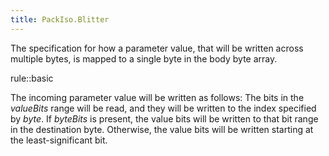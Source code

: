 ```yaml
---
title: PackIso.Blitter
---
```


The specification for how a parameter value, that will be written across multiple bytes, is mapped to a single byte in the body byte array. 

rule::basic

The incoming parameter value will be written as follows: The bits in the *valueBits* range will be read, and they will be written to the index specified by *byte*. If *byteBits* is present, the value bits will be written to that bit range in the destination byte. Otherwise, the value bits will be written starting at the least-significant bit.
